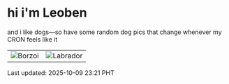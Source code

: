 # hi i'm Leoben

and i like dogs—so have some random dog pics that change whenever my CRON feels like it

|  |  |
|--------|----------|
| ![Borzoi](https://random-dog-vercel.vercel.app/api/random-borzoi?v=1760023306) | ![Labrador](https://random-dog-vercel.vercel.app/api/random-labrador?v=1760023306) |

Last updated: 2025-10-09 23:21 PHT
